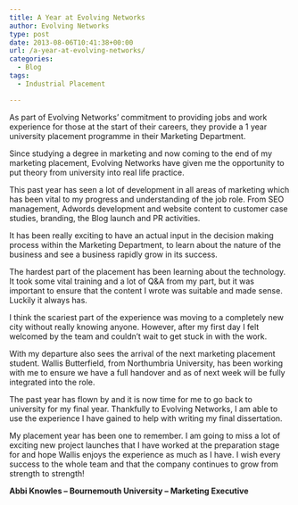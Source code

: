 ```yaml
---
title: A Year at Evolving Networks
author: Evolving Networks
type: post
date: 2013-08-06T10:41:38+00:00
url: /a-year-at-evolving-networks/
categories:
  - Blog
tags:
  - Industrial Placement

---
```

As part of Evolving Networks’ commitment to providing jobs and work experience for those at the start of their careers, they provide a 1 year university placement programme in their Marketing Department.

Since studying a degree in marketing and now coming to the end of my marketing placement, Evolving Networks have given me the opportunity to put theory from university into real life practice.

This past year has seen a lot of development in all areas of marketing which has been vital to my progress and understanding of the job role. From SEO management, Adwords development and website content to customer case studies, branding, the Blog launch and PR activities.

It has been really exciting to have an actual input in the decision making process within the Marketing Department, to learn about the nature of the business and see a business rapidly grow in its success.

The hardest part of the placement has been learning about the technology. It took some vital training and a lot of Q&A from my part, but it was important to ensure that the content I wrote was suitable and made sense. Luckily it always has.

I think the scariest part of the experience was moving to a completely new city without really knowing anyone. However, after my first day I felt welcomed by the team and couldn’t wait to get stuck in with the work.

With my departure also sees the arrival of the next marketing placement student. Wallis Butterfield, from Northumbria University, has been working with me to ensure we have a full handover and as of next week will be fully integrated into the role.

The past year has flown by and it is now time for me to go back to university for my final year. Thankfully to Evolving Networks, I am able to use the experience I have gained to help with writing my final dissertation.

My placement year has been one to remember. I am going to miss a lot of exciting new project launches that I have worked at the preparation stage for and hope Wallis enjoys the experience as much as I have. I wish every success to the whole team and that the company continues to grow from strength to strength!

**Abbi Knowles – Bournemouth University – Marketing Executive**